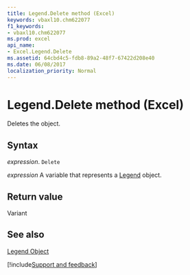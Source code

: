 ```yaml
---
title: Legend.Delete method (Excel)
keywords: vbaxl10.chm622077
f1_keywords:
- vbaxl10.chm622077
ms.prod: excel
api_name:
- Excel.Legend.Delete
ms.assetid: 64cbd4c5-fdb8-89a2-48f7-67422d208e40
ms.date: 06/08/2017
localization_priority: Normal
---
```



# Legend.Delete method (Excel)

Deletes the object.


## Syntax

_expression_. `Delete`

_expression_ A variable that represents a [Legend](Excel.Legend-graph-property.md) object.


## Return value

Variant


## See also


[Legend Object](Excel.Legend(object).md)

[!include[Support and feedback](~/includes/feedback-boilerplate.md)]